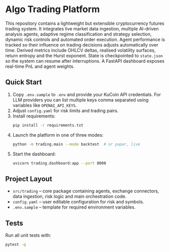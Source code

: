 # Algo Trading Platform

This repository contains a lightweight but extensible cryptocurrency futures trading system. It integrates live market data ingestion, multiple AI-driven analysis agents, adaptive regime classification and strategy selection, dynamic risk controls and automated order execution. Agent performance is tracked so their influence on trading decisions adjusts automatically over time. Derived metrics include OHLCV deltas, realised volatility surfaces, return entropy and the Hurst exponent. State is checkpointed to `state.json` so the system can resume after interruptions. A FastAPI dashboard exposes real-time PnL and agent weights.

## Quick Start
1. Copy `.env.sample` to `.env` and provide your KuCoin API credentials. For LLM providers you can list multiple keys comma separated using variables like `OPENAI_API_KEYS`.
2. Adjust `config.yaml` for risk limits and trading pairs.
3. Install requirements:
   ```bash
   pip install -r requirements.txt
   ```
4. Launch the platform in one of three modes:
   ```bash
   python -m trading.main --mode backtest  # or paper, live
   ```
5. Start the dashboard:
   ```bash
   uvicorn trading.dashboard:app --port 8000
   ```

## Project Layout
- `src/trading` – core package containing agents, exchange connectors, data ingestion, risk logic and main orchestration code.
- `config.yaml` – user editable configuration for risk and symbols.
- `.env.sample` – template for required environment variables.

## Tests
Run all unit tests with:
```bash
pytest -q
```
